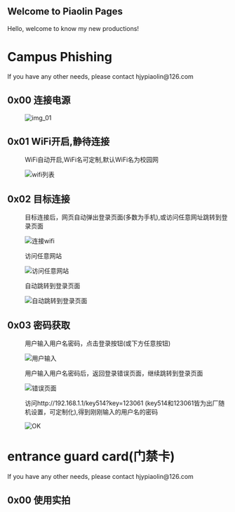 ## Welcome to Piaolin Pages

Hello, welcome to know my new productions!
<h1>Campus Phishing</h1>
If you have any other needs, please contact hjypiaolin@126.com
<dl>
  
<dt><h2>0x00 连接电源</h2></dt>
<dd><img src="" title="img_01" /></dd>
  
<dt><h2>0x01 WiFi开启,静待连接</h2></dt>
<dd>
  <p>WiFi自动开启,WiFi名可定制,默认WiFi名为校园网</p>
  <img src="https://raw.githubusercontent.com/piaolin/piaolin.github.io/master/wifi_list.jpg" title="wifi列表" />
</dd>

<dt><h2>0x02 目标连接</h2></dt>
<dd>
  <p>目标连接后，网页自动弹出登录页面(多数为手机),或访问任意网址跳转到登录页面</p>
  <img src="https://raw.githubusercontent.com/piaolin/piaolin.github.io/master/connected.jpg" title="连接wifi" />
  <p>访问任意网站</p>
  <img src="https://raw.githubusercontent.com/piaolin/piaolin.github.io/master/1.jpg" title="访问任意网站" />
  <p>自动跳转到登录页面</p>
  <img src="https://raw.githubusercontent.com/piaolin/piaolin.github.io/master/2.jpg" title="自动跳转到登录页面" />
</dd>

<dt><h2>0x03 密码获取</h2></dt>
<dd>
  <p>用户输入用户名密码，点击登录按钮(或下方任意按钮)</p>
  <img src="https://raw.githubusercontent.com/piaolin/piaolin.github.io/master/3.jpg" title="用户输入" />
  <p>用户输入用户名密码后，返回登录错误页面，继续跳转到登录页面</p>
  <img src="https://raw.githubusercontent.com/piaolin/piaolin.github.io/master/4.jpg" title="错误页面" />
  <p>访问http://192.168.1.1/key514?key=123061 (key514和123061皆为出厂随机设置，可定制化),得到刚刚输入的用户名的密码</p>
  <img src="https://raw.githubusercontent.com/piaolin/piaolin.github.io/master/5.jpg" title="OK" />
</dd>

</dl>
<h1>entrance guard card(门禁卡)</h1>
If you have any other needs, please contact hjypiaolin@126.com
<dl>
<dt><h2>0x00 使用实拍</h2></dt>
</dl>

